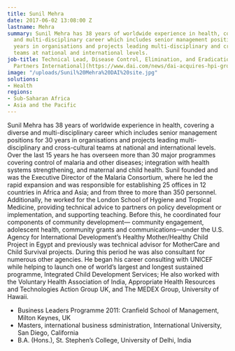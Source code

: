 ```yaml
---
title: Sunil Mehra
date: 2017-06-02 13:08:00 Z
lastname: Mehra
summary: Sunil Mehra has 38 years of worldwide experience in health, covering a diverse
  and multi-disciplinary career which includes senior management positions for 30
  years in organisations and projects leading multi-disciplinary and cross-cultural
  teams at national and international levels.
job-title: Technical Lead, Disease Control, Elimination, and Eradication, [Health
  Partners International](https://www.dai.com/news/dai-acquires-hpi-group-adds-expertise-in-global-health-womens-empowerment)
image: "/uploads/Sunil%20Mehra%20DAI%20site.jpg"
solutions:
- Health
regions:
- Sub-Saharan Africa
- Asia and the Pacific
---
```


Sunil Mehra has 38 years of worldwide experience in health, covering a diverse and multi-disciplinary career which includes senior management positions for 30 years in organisations and projects leading multi-disciplinary and cross-cultural teams at national and international levels. Over the last 15 years he has overseen more than 30 major programmes covering control of malaria and other diseases; integration with health systems strengthening, and maternal and child health. Sunil founded and was the Executive Director of the Malaria Consortium, where he led the rapid expansion and was responsible for establishing 25 offices in 12 countries in Africa and Asia; and from three to more than 350 personnel. Additionally, he worked for the London School of Hygiene and Tropical Medicine, providing technical advice to partners on policy development or implementation, and supporting teaching. Before this, he coordinated four components of community development— community engagement, adolescent health, community grants and communications—under the U.S. Agency for International Development’s Healthy Mother/Healthy Child Project in Egypt and previously was technical advisor for MotherCare and Child Survival projects. During this period he was also consultant for numerous other agencies. He began his career consulting with UNICEF while helping to launch one of world’s largest and longest sustained programme, Integrated Child Development Services; He also worked with the Voluntary Health Association of India, Appropriate Health Resources and Technologies Action Group UK, and The MEDEX Group, University of Hawaii.

* Business Leaders Programme 2011: Cranfield School of Management, Milton Keynes, UK
* Masters, international business sdministration, International University, San Diego, California
* B.A. (Hons.), St. Stephen’s College, University of Delhi, India